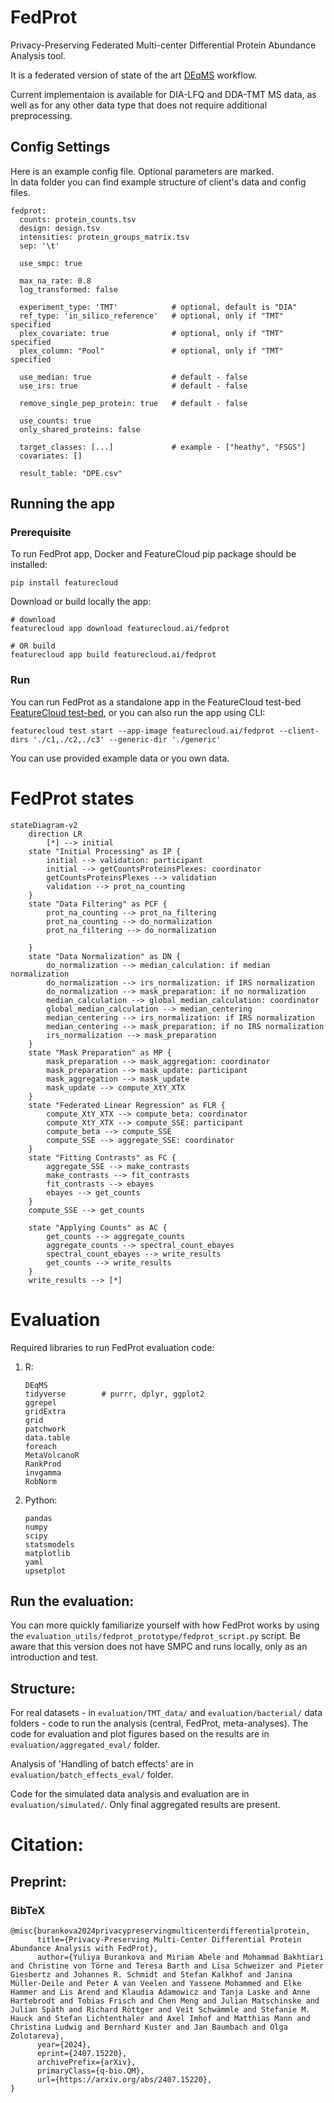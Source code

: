 # FedProt

Privacy-Preserving Federated Multi-center Differential Protein Abundance Analysis tool.

It is a federated version of state of the art [DEqMS](https://pubmed.ncbi.nlm.nih.gov/32205417/) workflow. 

Current implementaion is available for DIA-LFQ and DDA-TMT MS data, as well as for any other data type that does not require additional preprocessing.

## Config Settings 

Here is an example config file. Optional parameters are marked.  
In data folder you can find example structure of client's data and config files.

```
fedprot:
  counts: protein_counts.tsv
  design: design.tsv
  intensities: protein_groups_matrix.tsv
  sep: '\t'
  
  use_smpc: true
  
  max_na_rate: 0.8
  log_transformed: false

  experiment_type: 'TMT'            # optional, default is "DIA"
  ref_type: 'in_silico_reference'   # optional, only if "TMT" specified
  plex_covariate: true              # optional, only if "TMT" specified
  plex_column: "Pool"               # optional, only if "TMT" specified

  use_median: true                  # default - false
  use_irs: true                     # default - false
  
  remove_single_pep_protein: true   # default - false
  
  use_counts: true
  only_shared_proteins: false

  target_classes: [...]             # example - ["heathy", "FSGS"]
  covariates: []

  result_table: "DPE.csv"
```


## Running the app

### Prerequisite

To run FedProt app, Docker and FeatureCloud pip package should be installed:

```shell
pip install featurecloud
```

Download or build locally the app:

```shell
# download
featurecloud app download featurecloud.ai/fedprot

# OR build
featurecloud app build featurecloud.ai/fedprot
```

### Run

You can run FedProt as a standalone app in the FeatureCloud test-bed [FeatureCloud test-bed](https://featurecloud.ai/development/test), or you can also run the app using CLI:

```
featurecloud test start --app-image featurecloud.ai/fedprot --client-dirs './c1,./c2,./c3' --generic-dir './generic'
```

You can use provided example data or you own data. 

# FedProt states

```mermaid 
stateDiagram-v2
    direction LR
        [*] --> initial
    state "Initial Processing" as IP {
        initial --> validation: participant
        initial --> getCountsProteinsPlexes: coordinator
        getCountsProteinsPlexes --> validation
        validation --> prot_na_counting
    }
    state "Data Filtering" as PCF {
        prot_na_counting --> prot_na_filtering
        prot_na_counting --> do_normalization
        prot_na_filtering --> do_normalization
        
    }
    state "Data Normalization" as DN {
        do_normalization --> median_calculation: if median normalization
        do_normalization --> irs_normalization: if IRS normalization
        do_normalization --> mask_preparation: if no normalization
        median_calculation --> global_median_calculation: coordinator
        global_median_calculation --> median_centering
        median_centering --> irs_normalization: if IRS normalization
        median_centering --> mask_preparation: if no IRS normalization
        irs_normalization --> mask_preparation
    }
    state "Mask Preparation" as MP {
        mask_preparation --> mask_aggregation: coordinator
        mask_preparation --> mask_update: participant
        mask_aggregation --> mask_update
        mask_update --> compute_XtY_XTX
    }
    state "Federated Linear Regression" as FLR {        
        compute_XtY_XTX --> compute_beta: coordinator
        compute_XtY_XTX --> compute_SSE: participant
        compute_beta --> compute_SSE
        compute_SSE --> aggregate_SSE: coordinator
    }
    state "Fitting Contrasts" as FC {
        aggregate_SSE --> make_contrasts
        make_contrasts --> fit_contrasts
        fit_contrasts --> ebayes
        ebayes --> get_counts
    }
    compute_SSE --> get_counts
    
    state "Applying Counts" as AC {    
        get_counts --> aggregate_counts
        aggregate_counts --> spectral_count_ebayes
        spectral_count_ebayes --> write_results
        get_counts --> write_results
    }
    write_results --> [*]

```


# Evaluation

Required libraries to run FedProt evaluation code:
1. R:
   ```
   DEqMS
   tidyverse        # purrr, dplyr, ggplot2
   ggrepel
   gridExtra
   grid
   patchwork
   data.table
   foreach
   MetaVolcanoR
   RankProd
   invgamma
   RobNorm 
   ```
2. Python:
   ```
   pandas
   numpy
   scipy
   statsmodels
   matplotlib
   yaml
   upsetplot
   ```

## Run the evaluation:

You can more quickly familiarize yourself with how FedProt works by using the  `evaluation_utils/fedprot_prototype/fedprot_script.py` script.
Be aware that this version does not have SMPC and runs locally, only as an introduction and test.


## Structure:

For real datasets - in `evaluation/TMT_data/` and `evaluation/bacterial/` data folders - code to run the analysis (central, FedProt, meta-analyses). The code for evaluation and plot figures based on the results are in `evaluation/aggregated_eval/` folder.

Analysis of 'Handling of batch effects' are in `evaluation/batch_effects_eval/` folder.

Code for the simulated data analysis and evaluation are in `evaluation/simulated/`. Only final aggregated results are present.


# Citation:

## Preprint:
### BibTeX
```
@misc{burankova2024privacypreservingmulticenterdifferentialprotein,
      title={Privacy-Preserving Multi-Center Differential Protein Abundance Analysis with FedProt}, 
      author={Yuliya Burankova and Miriam Abele and Mohammad Bakhtiari and Christine von Törne and Teresa Barth and Lisa Schweizer and Pieter Giesbertz and Johannes R. Schmidt and Stefan Kalkhof and Janina Müller-Deile and Peter A van Veelen and Yassene Mohammed and Elke Hammer and Lis Arend and Klaudia Adamowicz and Tanja Laske and Anne Hartebrodt and Tobias Frisch and Chen Meng and Julian Matschinske and Julian Späth and Richard Röttger and Veit Schwämmle and Stefanie M. Hauck and Stefan Lichtenthaler and Axel Imhof and Matthias Mann and Christina Ludwig and Bernhard Kuster and Jan Baumbach and Olga Zolotareva},
      year={2024},
      eprint={2407.15220},
      archivePrefix={arXiv},
      primaryClass={q-bio.QM},
      url={https://arxiv.org/abs/2407.15220}, 
}
```
